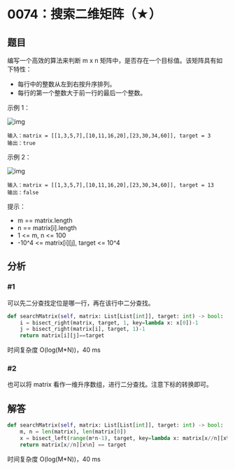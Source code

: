# 0074：搜索二维矩阵（★）


## 题目

编写一个高效的算法来判断 m x n 矩阵中，是否存在一个目标值。该矩阵具有如下特性：

- 每行中的整数从左到右按升序排列。
- 每行的第一个整数大于前一行的最后一个整数。


示例 1：

![img](https://assets.leetcode.com/uploads/2020/10/05/mat.jpg)

	输入：matrix = [[1,3,5,7],[10,11,16,20],[23,30,34,60]], target = 3
	输出：true
	
示例 2：

![img](https://assets.leetcode-cn.com/aliyun-lc-upload/uploads/2020/11/25/mat2.jpg)

	输入：matrix = [[1,3,5,7],[10,11,16,20],[23,30,34,60]], target = 13
	输出：false


提示：
- m == matrix.length
- n == matrix[i].length
- 1 <= m, n <= 100
- -10^4 <= matrix[i][j], target <= 10^4

## 分析

### #1

可以先二分查找定位是哪一行，再在该行中二分查找。

```python
def searchMatrix(self, matrix: List[List[int]], target: int) -> bool:
    i = bisect_right(matrix, target, 1, key=lambda x: x[0])-1
    j = bisect_right(matrix[i], target, 1)-1
    return matrix[i][j]==target
```
时间复杂度 O(log(M*N))，40 ms

### #2

也可以将 matrix 看作一维升序数组，进行二分查找。注意下标的转换即可。

## 解答

```python
def searchMatrix(self, matrix: List[List[int]], target: int) -> bool:
    m, n = len(matrix), len(matrix[0])
    x = bisect_left(range(m*n-1), target, key=lambda x: matrix[x//n][x%n])
    return matrix[x//n][x%n] == target
```
时间复杂度 O(log(M*N))，40 ms
